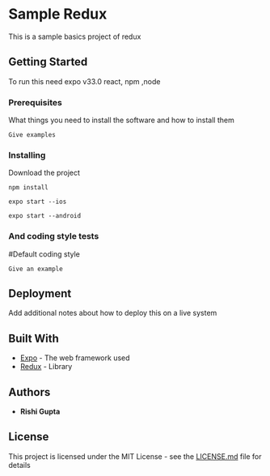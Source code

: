 # Sample Redux

This is a sample basics project of redux 

## Getting Started

To run this need expo v33.0 react, npm ,node

### Prerequisites

What things you need to install the software and how to install them

```
Give examples
```

### Installing

Download the project

```
npm install

expo start --ios

expo start --android
```

### And coding style tests

#Default coding style

```
Give an example
```

## Deployment

Add additional notes about how to deploy this on a live system

## Built With

* [Expo](http://expo.io/) - The web framework used
* [Redux](https://redux.js.org/) - Library

## Authors

* **Rishi Gupta**

## License

This project is licensed under the MIT License - see the [LICENSE.md](LICENSE.md) file for details

